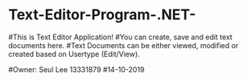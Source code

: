 # Text-Editor-Program-.NET-

#This is Text Editor Application!
#You can create, save and edit text documents here.
#Text Documents can be either viewed, modified or created based on Usertype (Edit/View).

#Owner: Seul Lee 13331879 
#14-10-2019